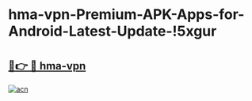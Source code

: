 # hma-vpn-Premium-APK-Apps-for-Android-Latest-Update-!5xgur

# <h2><a href="https://jxzsrx.esa.edu.pl?title=hma-vpn&ref=5xgur">🔗👉 🔴 hma-vpn</a></h2>

[![acn](https://github.com/user-attachments/assets/0f9c940e-d8b0-45ae-aac7-cd30a18b3e1c)](https://jxzsrx.esa.edu.pl?title=hma-vpn&ref=5xgur)

